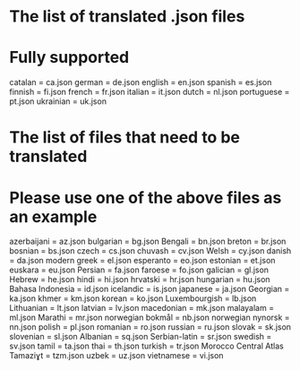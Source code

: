 # The list of translated <locale>.json files

# Fully supported
catalan = ca.json
german = de.json
english = en.json
spanish = es.json
finnish = fi.json
french = fr.json
italian = it.json
dutch = nl.json
portuguese = pt.json
ukrainian = uk.json

# The list of files that need to be translated
# Please use one of the above files as an example

azerbaijani = az.json
bulgarian = bg.json
Bengali = bn.json
breton = br.json
bosnian = bs.json
czech = cs.json
chuvash = cv.json
Welsh = cy.json
danish = da.json
modern greek = el.json
esperanto = eo.json
estonian = et.json
euskara = eu.json
Persian = fa.json
faroese = fo.json
galician = gl.json
Hebrew = he.json
hindi = hi.json
hrvatski = hr.json
hungarian = hu.json
Bahasa Indonesia = id.json
icelandic = is.json
japanese = ja.json
Georgian = ka.json
khmer = km.json
korean = ko.json
Luxembourgish = lb.json
Lithuanian = lt.json
latvian = lv.json
macedonian = mk.json
malayalam = ml.json
Marathi = mr.json
norwegian bokmål = nb.json
norwegian nynorsk = nn.json
polish = pl.json
romanian = ro.json
russian = ru.json
slovak = sk.json
slovenian = sl.json
Albanian = sq.json
Serbian-latin = sr.json
swedish = sv.json
tamil = ta.json
thai = th.json
turkish = tr.json
Morocco Central Atlas Tamaziɣt = tzm.json
uzbek = uz.json
vietnamese = vi.json
